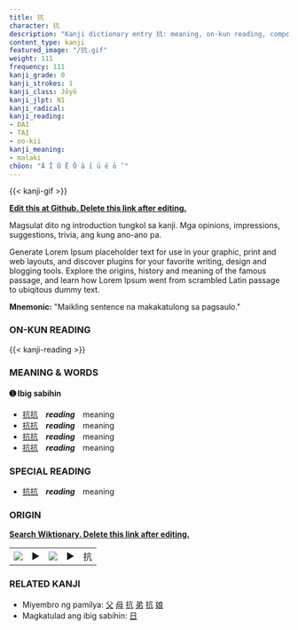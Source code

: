```yaml
---
title: 抗
character: 抗
description: "Kanji dictionary entry 抗: meaning, on-kun reading, compounds, origin, related kanji"
content_type: kanji
featured_image: "/抗.gif"
weight: 111
frequency: 111
kanji_grade: 0
kanji_strokes: 1
kanji_class: Jōyō
kanji_jlpt: N1
kanji_radical: 
kanji_reading: 
- DAI
- TAI
- oo-kii
kanji_meaning:
- malaki
chōon: "Ā Ī Ū Ē Ō ā ī ū ē ō ’"
---
```

[//]: # (Don't edit the line below. Kanji animated GIF code is automatically generated.)
{{< kanji-gif >}}

[//]: # (Edit below this line.)

**[Edit this at Github. Delete this link after editing.](https://github.com/tim0g/tim/tree/main/content/kanji/抗/index.md)**

Magsulat dito ng introduction tungkol sa kanji. Mga opinions, impressions, suggestions, trivia, ang kung ano-ano pa.

Generate Lorem Ipsum placeholder text for use in your graphic, print and web layouts, and discover plugins for your favorite writing, design and blogging tools. Explore the origins, history and meaning of the famous passage, and learn how Lorem Ipsum went from scrambled Latin passage to ubiqitous dummy text.
 
**Mnemonic:** "Maikling sentence na makakatulong sa pagsaulo."

### ON-KUN READING

[//]: # (Don't edit the line below. ON-KUN READING code is automatically generated.)
{{< kanji-reading >}}

### MEANING & WORDS

#### ➊ **Ibig sabihin**
  - [抗](../抗)[抗](../抗)　***reading***　meaning
  - [抗](../抗)[抗](../抗)　***reading***　meaning
  - [抗](../抗)[抗](../抗)　***reading***　meaning
  - [抗](../抗)[抗](../抗)　***reading***　meaning

### SPECIAL READING
  - [抗](../抗)[抗](../抗)　***reading***　meaning

### ORIGIN

**[Search Wiktionary. Delete this link after editing.](https://wiktionary.org/wiki/抗)**
<table class="kanji-table"><tr><td>
<img src="60px-抗-bronze.svg.png">
</td><td>▶</td><td>
<img src="60px-抗-oracle.svg.png">
</td><td>▶</td>
<td class="kanji-origin">抗</td>
</tr></table>

### RELATED KANJI
- Miyembro ng pamilya: [父](../父) [母](../母) [抗](../抗) [弟](../弟) [抗](../抗) [娘](../娘)
- Magkatulad ang ibig sabihin: [日](../日)
